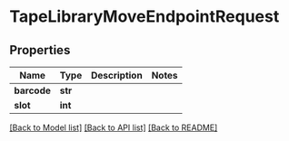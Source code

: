 # TapeLibraryMoveEndpointRequest


## Properties

Name | Type | Description | Notes
------------ | ------------- | ------------- | -------------
**barcode** | **str** |  | 
**slot** | **int** |  | 

[[Back to Model list]](../#documentation-for-models) [[Back to API list]](../#documentation-for-api-endpoints) [[Back to README]](../)


